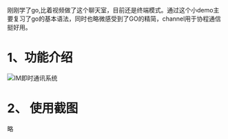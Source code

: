 刚刚学了go,比着视频做了这个聊天室，目前还是终端模式。通过这个小demo主要复习了go的基本语法，同时也略微感受到了GO的精简，channel用于协程通信挺好用。

# 1、功能介绍

![IM即时通讯系统](https://hexo-images1.oss-cn-beijing.aliyuncs.com/imgs/IM%E5%8D%B3%E6%97%B6%E9%80%9A%E8%AE%AF%E7%B3%BB%E7%BB%9F.png)

# 2、 使用截图

略









